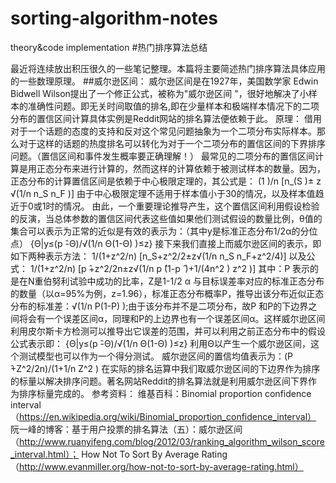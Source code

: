 # sorting-algorithm-notes

theory&amp;code implementation
#热门排序算法总结
	 
  最近将连续放出积压很久的一些笔记整理。本篇将主要简述热门排序算法具体应用的一些数理原理。
##威尔逊区间：
威尔逊区间是在1927年，美国数学家 Edwin Bidwell Wilson提出了一个修正公式，被称为"威尔逊区间 "，很好地解决了小样本的准确性问题。即无关时间取值的排名,即在少量样本和极端样本情况下的二项分布的置信区间计算具体实例是Reddit网站的排名算法便依赖于此。
原理：
借用对于一个话题的态度的支持和反对这个常见问题抽象为一个二项分布实际样本。那么对于这样的话题的热度排名可以转化为对于一个二项分布的置信区间的下界排序问题。（置信区间和事件发生概率要正确理解！）
最常见的二项分布的置信区间计算是用正态分布来进行计算的，然而这样的计算依赖于被测试样本的数量。因为，正态分布的计算置信区间是依赖于中心极限定理的，其公式是：
(1 )/n [n_(S )± z √(1/n n_S n_F )]
由于中心极限定理不适用于样本值小于30的情况，以及样本值趋近于0或1时的情况。
由此，一个重要理论推导产生，这个置信区间利用假设检验的反演，当总体参数的置信区间代表这些值如果他们测试假设的数量比例，θ值的集合可以表示为正常的近似是有效的表示为：（其中y是标准正态分布1/2α的分位点）
{Θ|y≤(p ̂-Θ)/√(1/n Θ(1-Θ) )≤z}
接下来我们直接上而威尔逊区间的表示，即如下两种表示方法：
1/(1+z^2/n) [n_S+z^2/2±z√(1/n n_S n_F+z^2/4)]
以及公式：
1/(1+z^2/n) [p ̂+z^2/2n±z√(1/n p ̂(1-p ̂ )+1/(4n^2 ) z^2 )]
其中：P ̂表示的是在N重伯努利试验中成功的比率，Z是1-1/2 α 与目标误差率对应的标准正态分布的数量（以α=95%为例，z=1.96），标准正态分布概率P，推导出该分布近似正态分布的标准差：√(1/n P(1-P) );由于该分布并不是二项分布，故P ̂和P的下边界之间将会有一个误差区间α，同理和P的上边界也有一个误差区间α。这样威尔逊区间利用皮尔斯卡方检测可以推导出它误差的范围，并可以利用之前正态分布中的假设公式表示即：
{Θ|y≤(p ̂-Θ)/√(1/n Θ(1-Θ) )≤z}
利用Θ以产生一个威尔逊区间，这个测试模型也可以作为一个得分测试。
威尔逊区间的置信均值表示为：(P ̂+Z^2/2n)/(1+1/n Z^2 )
在实际的排名运算中我们取威尔逊区间的下边界作为排序的标量以解决排序问题。著名网站Reddit的排名算法就是利用威尔逊区间下界作为排序标量完成的。 
参考资料：
维基百科：Binomial proportion confidence interval
（https://en.wikipedia.org/wiki/Binomial_proportion_confidence_interval）
阮一峰的博客：基于用户投票的排名算法（五）：威尔逊区间（http://www.ruanyifeng.com/blog/2012/03/ranking_algorithm_wilson_score_interval.html）；
How Not To Sort By Average Rating
（http://www.evanmiller.org/how-not-to-sort-by-average-rating.html）
